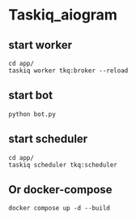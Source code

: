 # Taskiq_aiogram

## start worker
```shell
cd app/
taskiq worker tkq:broker --reload
```

## start bot
```shell
python bot.py 
```

## start scheduler

```shell
cd app/
taskiq scheduler tkq:scheduler

```

## Or docker-compose
```shell
docker compose up -d --build
```
